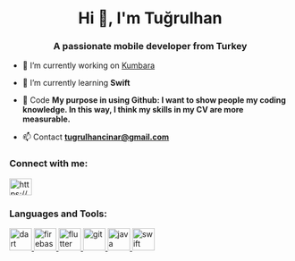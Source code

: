 <h1 align="center">Hi 👋, I'm Tuğrulhan</h1>
<h3 align="center">A passionate mobile developer from Turkey</h3>

- 🔭 I’m currently working on [Kumbara](https://play.google.com/store/apps/details?id=com.portalstudio.Kumbara)

- 🌱 I’m currently learning **Swift**

- 💬 Code **My purpose in using Github: I want to show people my coding knowledge. In this way, I think my skills in my CV are more measurable.**

- 📫 Contact **tugrulhancinar@gmail.com**

<h3 align="left">Connect with me:</h3>
<p align="left">
<a href="https://www.linkedin.com/in/tu%c4%9frulhan-%c3%a7%c4%b1nar-3a858b172/" target="blank"><img align="center" src="https://cdn.jsdelivr.net/npm/simple-icons@3.0.1/icons/linkedin.svg" alt="https://www.linkedin.com/in/tu%c4%9frulhan-%c3%a7%c4%b1nar-3a858b172/" height="30" width="40" /></a>
</p>

<h3 align="left">Languages and Tools:</h3>
<p align="left"> <a href="https://dart.dev" target="_blank"> <img src="https://www.vectorlogo.zone/logos/dartlang/dartlang-icon.svg" alt="dart" width="40" height="40"/> </a> <a href="https://firebase.google.com/" target="_blank"> <img src="https://www.vectorlogo.zone/logos/firebase/firebase-icon.svg" alt="firebase" width="40" height="40"/> </a> <a href="https://flutter.dev" target="_blank"> <img src="https://www.vectorlogo.zone/logos/flutterio/flutterio-icon.svg" alt="flutter" width="40" height="40"/> </a> <a href="https://git-scm.com/" target="_blank"> <img src="https://www.vectorlogo.zone/logos/git-scm/git-scm-icon.svg" alt="git" width="40" height="40"/> </a> <a href="https://www.java.com" target="_blank"> <img src="https://banner2.cleanpng.com/20180715/gzu/kisspng-java-development-kit-software-development-kit-comp-programming-language-icon-5b4b9cb1e74f20.0073080715316819699475.jpg" alt="java" width="40" height="40"/> </a> <a href="https://developer.apple.com/swift/" target="_blank"> <img src="https://devicons.github.io/devicon/devicon.git/icons/swift/swift-original-wordmark.svg" alt="swift" width="40" height="40"/> </a> </p>

